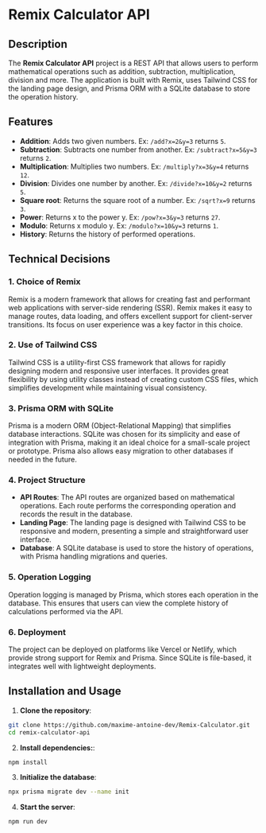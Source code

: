 # Remix Calculator API

## Description

The **Remix Calculator API** project is a REST API that allows users to perform mathematical operations such as addition, subtraction, multiplication, division and more.
The application is built with Remix, uses Tailwind CSS for the landing page design, and Prisma ORM with a SQLite database to store the operation history.

## Features

- **Addition**: Adds two given numbers.
Ex: `/add?x=2&y=3` returns `5`.
- **Subtraction**: Subtracts one number from another.
Ex: `/subtract?x=5&y=3` returns `2`.
- **Multiplication**: Multiplies two numbers.
Ex: `/multiply?x=3&y=4` returns `12`.
- **Division**: Divides one number by another.
Ex: `/divide?x=10&y=2` returns `5`.
- **Square root**: Returns the square root of a number.
Ex: `/sqrt?x=9` returns `3`.
- **Power**: Returns x to the power y.
Ex: `/pow?x=3&y=3` returns `27`.
- **Modulo**: Returns x modulo y.
Ex: `/modulo?x=10&y=3` returns `1`.
- **History**: Returns the history of performed operations.

## Technical Decisions

### 1. Choice of Remix

Remix is a modern framework that allows for creating fast and performant web applications with server-side rendering (SSR). Remix makes it easy to manage routes, data loading, and offers excellent support for client-server transitions. Its focus on user experience was a key factor in this choice.

### 2. Use of Tailwind CSS

Tailwind CSS is a utility-first CSS framework that allows for rapidly designing modern and responsive user interfaces. It provides great flexibility by using utility classes instead of creating custom CSS files, which simplifies development while maintaining visual consistency.

### 3. Prisma ORM with SQLite

Prisma is a modern ORM (Object-Relational Mapping) that simplifies database interactions. SQLite was chosen for its simplicity and ease of integration with Prisma, making it an ideal choice for a small-scale project or prototype. Prisma also allows easy migration to other databases if needed in the future.

### 4. Project Structure

- **API Routes**: The API routes are organized based on mathematical operations. Each route performs the corresponding operation and records the result in the database.
- **Landing Page**: The landing page is designed with Tailwind CSS to be responsive and modern, presenting a simple and straightforward user interface.
- **Database**: A SQLite database is used to store the history of operations, with Prisma handling migrations and queries.

### 5. Operation Logging

Operation logging is managed by Prisma, which stores each operation in the database. This ensures that users can view the complete history of calculations performed via the API.

### 6. Deployment

The project can be deployed on platforms like Vercel or Netlify, which provide strong support for Remix and Prisma. Since SQLite is file-based, it integrates well with lightweight deployments.

## Installation and Usage

1. **Clone the repository**:
```bash
git clone https://github.com/maxime-antoine-dev/Remix-Calculator.git
cd remix-calculator-api
```

2. **Install dependencies:**:
```bash
npm install
```

3. **Initialize the database**:

```bash
npx prisma migrate dev --name init
```

4. **Start the server**:

```bash
npm run dev
```
